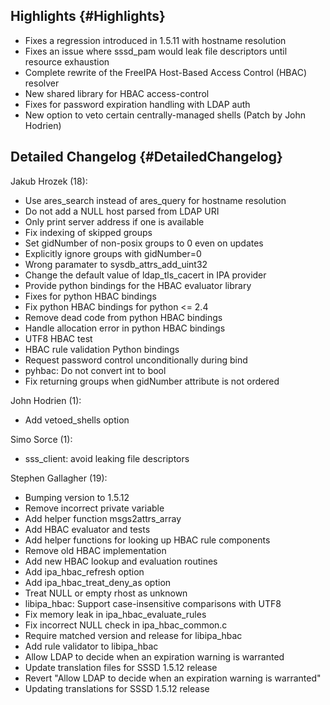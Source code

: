 Highlights {#Highlights}
----------

-   Fixes a regression introduced in 1.5.11 with hostname resolution
-   Fixes an issue where sssd\_pam would leak file descriptors until
    resource exhaustion
-   Complete rewrite of the FreeIPA Host-Based Access Control (HBAC)
    resolver
-   New shared library for HBAC access-control
-   Fixes for password expiration handling with LDAP auth
-   New option to veto certain centrally-managed shells (Patch by John
    Hodrien)

Detailed Changelog {#DetailedChangelog}
------------------

Jakub Hrozek (18):

-   Use ares\_search instead of ares\_query for hostname resolution
-   Do not add a NULL host parsed from LDAP URI
-   Only print server address if one is available
-   Fix indexing of skipped groups
-   Set gidNumber of non-posix groups to 0 even on updates
-   Explicitly ignore groups with gidNumber=0
-   Wrong paramater to sysdb\_attrs\_add\_uint32
-   Change the default value of ldap\_tls\_cacert in IPA provider
-   Provide python bindings for the HBAC evaluator library
-   Fixes for python HBAC bindings
-   Fix python HBAC bindings for python &lt;= 2.4
-   Remove dead code from python HBAC bindings
-   Handle allocation error in python HBAC bindings
-   UTF8 HBAC test
-   HBAC rule validation Python bindings
-   Request password control unconditionally during bind
-   pyhbac: Do not convert int to bool
-   Fix returning groups when gidNumber attribute is not ordered

John Hodrien (1):

-   Add vetoed\_shells option

Simo Sorce (1):

-   sss\_client: avoid leaking file descriptors

Stephen Gallagher (19):

-   Bumping version to 1.5.12
-   Remove incorrect private variable
-   Add helper function msgs2attrs\_array
-   Add HBAC evaluator and tests
-   Add helper functions for looking up HBAC rule components
-   Remove old HBAC implementation
-   Add new HBAC lookup and evaluation routines
-   Add ipa\_hbac\_refresh option
-   Add ipa\_hbac\_treat\_deny\_as option
-   Treat NULL or empty rhost as unknown
-   libipa\_hbac: Support case-insensitive comparisons with UTF8
-   Fix memory leak in ipa\_hbac\_evaluate\_rules
-   Fix incorrect NULL check in ipa\_hbac\_common.c
-   Require matched version and release for libipa\_hbac
-   Add rule validator to libipa\_hbac
-   Allow LDAP to decide when an expiration warning is warranted
-   Update translation files for SSSD 1.5.12 release
-   Revert "Allow LDAP to decide when an expiration warning is
    warranted"
-   Updating translations for SSSD 1.5.12 release

